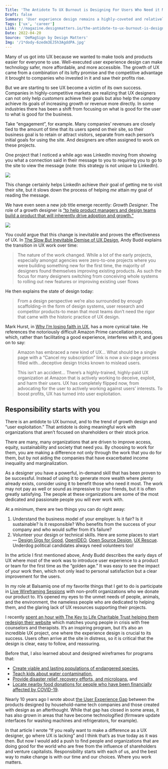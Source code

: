 ```yaml
---
Title: 'The Antidote To UX Burnout is Designing For Users Who Need it Most'
Draft: false
Summary: 'User experience design remains a highly-coveted and relatively satisfying profession. But I’ve started to see a noticeable trend in feelings of burnout and frustration in our field.' 
Tags: ['ux', 'career']
Link: '//magazine.designmatters.io/the-antidote-to-ux-burnout-is-designing-for-users-who-need-it-most/'
Date: 2022-04-20
Source: 'DeMagSign by Design Matters'
Img: '/1*dody-6zedm3EJ5h3AgddPA.jpg'
---
```


Many of us got into UX because we wanted to make tools and products easier for everyone to use. Well-executed user experience design can make technology safer, more affordable, and more accessible. The growth of UX came from a combination of its lofty promise and the competitive advantage it brought to companies who invested in it and saw their profits rise.

But we are starting to see UX become a victim of its own success. Companies in highly-competitive markets are realizing that UX designers can not only help _customers_ achieve their goals but also help the _company_ achieve its goals of increasing growth or revenue more directly. In some industries there has been a shift from focusing on what is good for the user to what is good for the business.

Take “engagement”, for example. Many companies’ revenues are closely tied to the amount of time that its users spend on their site, so their business goal is to retain or attract visitors, separate from each person’s initial goals for using the site. And designers are often assigned to work on these projects.

One project that I noticed a while ago was LinkedIn moving from showing you what a connection said in their message to you to requiring you to go to the site to view the message (note: this strategy is not unique to LinkedIn).

![](/antidote-burnout1.png)

This change certainly helps LinkedIn achieve _their_ goal of getting me to visit their site, but it slows down the process of helping _me_ attain my goal of reading the message.

We have even seen a new job title emerge recently: _Growth Designer_. The role of a growth designer is [“to help product managers and design teams build a product that will inherently drive adoption and growth.”](https://segment.com/blog/what-does-a-growth-designer-do/)

![](/antidote-burnout2.png)

You could argue that this change is inevitable and proves the effectiveness of UX. In [The Slow But Inevitable Demise of UX Design](https://andybudd.medium.com/the-slow-but-inevitable-demise-of-ux-design-andy-budd-a0f67de103b0), Andy Budd explains the transition in UX work over time:

> The nature of the work changed. While a lot of the early projects, especially amongst agencies were zero-to-one projects where you were building something new for the first time, the majority of designers found themselves improving existing products. As such the focus for many designers switching from conceiving whole systems to rolling out new features or improving existing user flows

He then explains the state of design today:

> From a design perspective we’re also surrounded by enough scaffolding-in the form of design systems, user research and competitor products-to mean that most teams don’t need the rigor that came with the historic practice of UX design.

Mark Hurst, in [Why I’m losing faith in UX](https://creativegood.com/blog/21/losing-faith-in-ux.html), has a more cynical take. He references the notoriously difficult Amazon Prime cancellation process, which, rather than facilitating a good experience, interferes with it, and goes on to say:

> Amazon has embraced a new kind of UX… What should be a single page with a “Cancel my subscription” link is now a six-page process filled with…deceptive design tricks known to mislead users.
>
> This isn’t an accident… There’s a highly-trained, highly-paid UX organization at Amazon that is actively working to deceive, exploit, and harm their users. UX has completely flipped now, from advocating for the user to actively working against users’ interests. To boost profits, UX has turned into user exploitation.

## Responsibility starts with you

There is an antidote to UX burnout, and to the trend of growth design and “user exploitation.” That antidote is doing meaningful work with organizations that aren’t focused on shareholders or their stock price.

There are many, many organizations that are driven to improve access, equity, sustainability and society that need you. By choosing to work for them, you are making a difference not only through the work that you do for them, but by not aiding the companies that have exacerbated income inequality and marginalization.

As a designer you have a powerful, in-demand skill that has been proven to be successful. Instead of using it to generate more wealth where plenty already exists, consider using it to benefit those who need it most. The work may not pay as well or sound as impressive to your friends, but it is often greatly satisfying. The people at these organizations are some of the most dedicated and passionate people you will ever work with.

At a minimum, there are two things you can do right away:

1.  Understand the business model of your employer. Is it fair? Is it sustainable? Is it responsible? Who benefits from the success of your company and who would suffer from it’s failure?
2.  Volunteer your design or technical skills. Here are some places to start — [Design Gigs for Good](https://www.designgigsforgood.org/), [OpenIDEO](https://www.openideo.com/), [Open Source Design](https://opensourcedesign.net/jobs/), [UX Rescue](https://www.uxrescue.org/). Underdog political candidates always need volunteers too!

In the article I first mentioned above, Andy Budd describes the early days of UX where most of the work was to introduce user experience to a product or team for the first time as the “golden age.” It was easy to see the impact of your work then, which not only lead to personal satisfaction but a clear improvement for the users.

In my role at Balsamiq one of my favorite things that I get to do is participate in [Live Wireframing Sessions](https://balsamiq.com/learn/videos/live-wireframing/) with non-profit organizations who we donate our product to. It’s opened my eyes to the unmet needs of people, animals, and the environment, the nameless people who are dedicated to helping them, and the glaring lack of UX resources supporting their projects.

I recently [spent an hour with The Key to Life Charitable Trust helping them redesign their website](https://balsamiq.com/learn/videos/live-wireframing/nonprofits/gumboot-friday/) which matches young people in crisis with free counselors and therapists. It’s an inspiring program, but it’s also an incredible UX project, one where the experience design is crucial to its success. Users often arrive at the site in distress, so it is critical that the design is clear, easy to follow, and reassuring.

Before that, I also learned about and designed wireframes for programs that:

*   [Create viable and lasting populations of endangered species](https://balsamiq.com/learn/videos/live-wireframing/nonprofits/conservation-centers-species-survival/),
*   [Teach kids about water contamination](https://balsamiq.com/learn/videos/live-wireframing/nonprofits/ganges-for-kids/),
*   [Provide disaster relief, recovery efforts, and microloans](https://balsamiq.com/learn/videos/live-wireframing/nonprofits/hope-for-the-caribbean/), and
*   [Locate nearby food donations for people who have been financially affected by COVID-19](https://balsamiq.com/learn/videos/live-wireframing/nonprofits/food-donation-covid/).

Nearly 10 years ago I wrote about [the User Experience Gap](https://balsamiq.com/company/news/the-user-experience-gap/) between the products designed by household-name tech companies and those created with design as an afterthought. While that gap has closed in some areas, it has also grown in areas that have become technologified (firmware update interfaces for washing machines and refrigerators, for example).

In that article I wrote “If you really want to make a difference as a UX designer, go where UX is lacking” and I think that’s as true today as it was then. But now I would add a push to find people and organizations that are doing good for the world who are free from the influence of shareholders and venture capitalists. Responsibility starts with each of us, and the best way to make change is with our time and our choices. Where you work matters.
